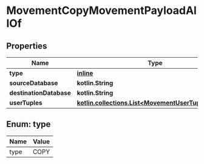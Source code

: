 
# MovementCopyMovementPayloadAllOf

## Properties
Name | Type | Description | Notes
------------ | ------------- | ------------- | -------------
**type** | [**inline**](#Type) |  | 
**sourceDatabase** | **kotlin.String** |  | 
**destinationDatabase** | **kotlin.String** |  | 
**userTuples** | [**kotlin.collections.List&lt;MovementUserTuplePayload&gt;**](MovementUserTuplePayload.md) |  |  [optional]


<a name="Type"></a>
## Enum: type
Name | Value
---- | -----
type | COPY



